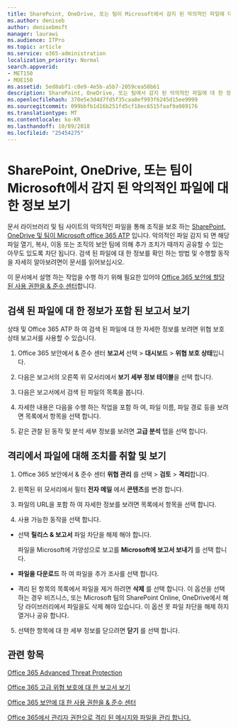 ```yaml
---
title: SharePoint, OneDrive, 또는 팀이 Microsoft에서 감지 된 악의적인 파일에 대 한 정보 보기
ms.author: deniseb
author: denisebmsft
manager: laurawi
ms.audience: ITPro
ms.topic: article
ms.service: o365-administration
localization_priority: Normal
search.appverid:
- MET150
- MOE150
ms.assetid: 5ed8abf1-c0e9-4e5b-a5b7-2059cea50b61
description: SharePoint, OneDrive, 또는 팀에서 감지 된 악의적인 파일에 대 한 정보를 보려면 이동할 위치를 하 고 해당 파일에서 작업을 수행 하는 방법에 알아봅니다.
ms.openlocfilehash: 370e5e3d4d7fd5f35caa8ef993f6245d15ee9999
ms.sourcegitcommit: 099bbfb1d16b251fd5cf18ec6515faaf9a989176
ms.translationtype: MT
ms.contentlocale: ko-KR
ms.lasthandoff: 10/09/2018
ms.locfileid: "25454275"
---
```

# <a name="view-information-about-malicious-files-detected-in-sharepoint-onedrive-or-microsoft-teams"></a>SharePoint, OneDrive, 또는 팀이 Microsoft에서 감지 된 악의적인 파일에 대 한 정보 보기

문서 라이브러리 및 팀 사이트의 악의적인 파일을 통해 조직을 보호 하는 [SharePoint, OneDrive 및 팀이 Microsoft office 365 ATP](atp-for-spo-odb-and-teams.md) 입니다. 악의적인 파일 감지 되 면 해당 파일 열기, 복사, 이동 또는 조직의 보안 팀에 의해 추가 조치가 때까지 공유할 수 있는 아무도 있도록 차단 됩니다. 검색 된 파일에 대 한 정보를 확인 하는 방법 및 수행할 동작을 자세히 알아보려면이 문서를 읽어보십시오. 

이 문서에서 설명 하는 작업을 수행 하기 위해 필요한 있어야 [Office 365 보안에 할당 된 사용 권한을 &amp; 준수 센터](permissions-in-the-security-and-compliance-center.md)합니다. 
  
## <a name="view-reports-with-information-about-detected-files"></a>검색 된 파일에 대 한 정보가 포함 된 보고서 보기

상태 및 Office 365 ATP 하 여 검색 된 파일에 대 한 자세한 정보를 보려면 위협 보호 상태 보고서를 사용할 수 있습니다.
  
1. Office 365 보안에서 &amp; 준수 센터 **보고서** 선택 \> **대시보드** \> **위협 보호 상태**입니다.
    
2. 다음은 보고서의 오른쪽 위 모서리에서 **보기 세부 정보 테이블**을 선택 합니다.
    
3. 다음은 보고서에서 검색 된 파일의 목록을 봅니다.
    
4. 자세한 내용은 다음을 수행 하는 작업을 포함 하 여, 파일 이름, 파일 경로 등을 보려면 목록에서 항목을 선택 합니다.
    
5. 같은 관찰 된 동작 및 분석 세부 정보를 보려면 **고급 분석** 탭을 선택 합니다. 
  
## <a name="view-and-take-action-on-files-in-quarantine"></a>격리에서 파일에 대해 조치를 취할 및 보기

1. Office 365 보안에서 &amp; 준수 센터 **위협 관리** 를 선택 \> **검토** \> **격리**합니다.
    
2. 왼쪽된 위 모서리에서 필터 **전자 메일** 에서 **콘텐츠**를 변경 합니다.
    
3. 파일의 URL을 포함 하 여 자세한 정보를 보려면 목록에서 항목을 선택 합니다.
    
4. 사용 가능한 동작을 선택 합니다.
    
  - 선택 **릴리스 &amp; 보고서** 파일 차단을 해제 해야 합니다. 
    
    파일을 Microsoft에 가양성으로 보고를 **Microsoft에 보고서 보내기** 를 선택 합니다. 
    
  - **파일을 다운로드** 하 여 파일을 추가 조사를 선택 합니다. 
    
  - 격리 된 항목의 목록에서 파일을 제거 하려면 **삭제** 를 선택 합니다. 이 옵션을 선택 하는 경우 비즈니스, 또는 Microsoft 팀의 SharePoint Online, OneDrive에서 해당 라이브러리에서 파일을도 삭제 해야 있습니다. 이 옵션 못 파일 차단을 해제 하지 열거나 공유 합니다. 
    
5. 선택한 항목에 대 한 세부 정보를 닫으려면 **닫기** 를 선택 합니다. 
  
## <a name="related-topics"></a>관련 항목

[Office 365 Advanced Threat Protection](office-365-atp.md)
  
[Office 365 고급 위협 보호에 대 한 보고서 보기](view-reports-for-atp.md)
  
[Office 365 보안에 대 한 사용 권한을 &amp; 준수 센터](permissions-in-the-security-and-compliance-center.md)

[Office 365에서 관리자 권한으로 격리 된 메시지와 파일을 관리 합니다.](manage-quarantined-messages-and-files.md)
  

